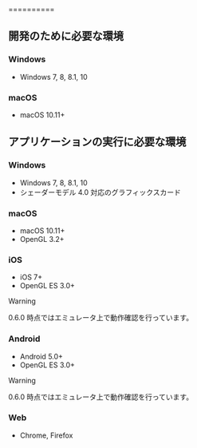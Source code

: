 ==========

開発のために必要な環境
----------
### Windows
- Windows 7, 8, 8.1, 10

### macOS
- macOS 10.11+


アプリケーションの実行に必要な環境
----------
### Windows
- Windows 7, 8, 8.1, 10
- シェーダーモデル 4.0 対応のグラフィックスカード

### macOS
- macOS 10.11+
- OpenGL 3.2+

### iOS
- iOS 7+
- OpenGL ES 3.0+

> [!Warning]
> 0.6.0 時点ではエミュレータ上で動作確認を行っています。

### Android
- Android 5.0+
- OpenGL ES 3.0+

> [!Warning]
> 0.6.0 時点ではエミュレータ上で動作確認を行っています。

### Web
- Chrome, Firefox

